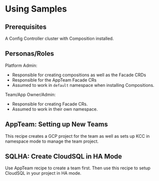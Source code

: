 # Using Samples 

## Prerequisites

A Config Controller cluster with Composition installed.

## Personas/Roles

Platform Admin:
- Responsible for creating compositions as well as the Facade CRDs
- Responsible for the AppTeam Facade CRs
- Assumed to work in `default` namespace when installing Compositions.

Team/App Owner/Admin:
- Responsible for creating Facade CRs.
- Assumed to work in their own namespace.

## AppTeam: Setting up New Teams

This recipe creates a GCP project for the team as well as sets up KCC in namespace mode to manage the team project.

## SQLHA: Create CloudSQL in HA Mode

Use AppTeam recipe to create a team first.
Then use this recipe to setup CloudSQL in your project in HA mode.
